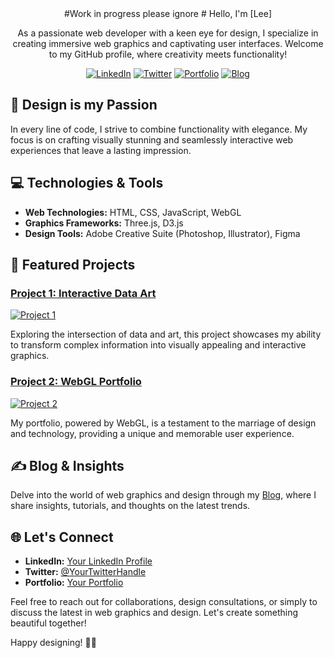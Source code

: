 <div align="center">
#Work in progress please ignore
# Hello, I'm [Lee] 

As a passionate web developer with a keen eye for design, I specialize in creating immersive web graphics and captivating user interfaces. Welcome to my GitHub profile, where creativity meets functionality!

[![LinkedIn](https://img.shields.io/badge/-LinkedIn-blue?style=flat-square&logo=linkedin&logoColor=white)](link-to-linkedin)
[![Twitter](https://img.shields.io/badge/-Twitter-1DA1F2?style=flat-square&logo=twitter&logoColor=white)](link-to-twitter)
[![Portfolio](https://img.shields.io/badge/-Portfolio-black?style=flat-square&logo=web)](link-to-portfolio)
[![Blog](https://img.shields.io/badge/-Blog-brightgreen?style=flat-square&logo=blogger&logoColor=white)](link-to-your-blog)

</div>

## 🎨 Design is my Passion

In every line of code, I strive to combine functionality with elegance. My focus is on crafting visually stunning and seamlessly interactive web experiences that leave a lasting impression.

## 💻 Technologies & Tools

- **Web Technologies:** HTML, CSS, JavaScript, WebGL
- **Graphics Frameworks:** Three.js, D3.js
- **Design Tools:** Adobe Creative Suite (Photoshop, Illustrator), Figma

## 🚀 Featured Projects

### [Project 1: Interactive Data Art](link-to-project-1)
[![Project 1](project-1-thumbnail.jpg)](link-to-project-1)

Exploring the intersection of data and art, this project showcases my ability to transform complex information into visually appealing and interactive graphics.

### [Project 2: WebGL Portfolio](link-to-project-2)
[![Project 2](project-2-thumbnail.jpg)](link-to-project-2)

My portfolio, powered by WebGL, is a testament to the marriage of design and technology, providing a unique and memorable user experience.

## ✍️ Blog & Insights

Delve into the world of web graphics and design through my [Blog](link-to-your-blog), where I share insights, tutorials, and thoughts on the latest trends.

## 🌐 Let's Connect

- **LinkedIn:** [Your LinkedIn Profile](link-to-linkedin)
- **Twitter:** [@YourTwitterHandle](link-to-twitter)
- **Portfolio:** [Your Portfolio](link-to-portfolio)

Feel free to reach out for collaborations, design consultations, or simply to discuss the latest in web graphics and design. Let's create something beautiful together!

Happy designing! 🎨✨
